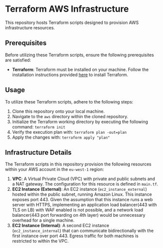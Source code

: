 # Terraform AWS Infrastructure

This repository hosts Terraform scripts designed to provision AWS infrastructure resources.

## Prerequisites

Before utilizing these Terraform scripts, ensure the following prerequisites are satisfied:

- **Terraform**: Terraform must be installed on your machine. Follow the installation instructions provided [here](https://learn.hashicorp.com/tutorials/terraform/install-cli) to install Terraform.

## Usage

To utilize these Terraform scripts, adhere to the following steps:

1. Clone this repository onto your local machine.
2. Navigate to the `aws` directory within the cloned repository.
3. Initialize the Terraform working directory by executing the following command: `terraform init`
4. Verify the execution plan with: `terraform plan -out=plan`
5. Apply the changes with: `terraform apply "plan"`

## Infrastructure Details

The Terraform scripts in this repository provision the following resources within your AWS account in the `eu-west-1` region:

1. **VPC**: A Virtual Private Cloud (VPC) with private and public subnets and a NAT gateway. The configuration for this resource is defined in `main.tf`.
2. **EC2 Instance (External)**: An EC2 instance (`ec2_instance_external`) hosted within the public subnet, running Amazon Linux. This instance exposes port 443. Given the assumption that this instance runs a web server with HTTPS, implementing an application load balancer(443 with TLS on LB) with WAF enabled is not possible, and a network load balancer(443 port forwarding on 4th layer) would be unnecessary overhead for a single machine.
3. **EC2 Instance (Internal)**: A second EC2 instance (`ec2_instance_internal`) that can communicate bidirectionally with the first instance over port 443. Egress traffic for both machines is restricted to within the VPC.